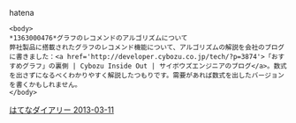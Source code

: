 
hatena

```
<body>
*1363000476*グラフのレコメンドのアルゴリズムについて
弊社製品に搭載されたグラフのレコメンド機能について、アルゴリズムの解説を会社のブログに書きました：<a href='http://developer.cybozu.co.jp/tech/?p=3874'>「おすすめグラフ」の裏側 | Cybozu Inside Out | サイボウズエンジニアのブログ</a>。数式を出さずになるべくわかりやすく解説したつもりです。需要があれば数式を出したバージョンを書くかもしれません。
</body>
```


[はてなダイアリー 2013-03-11](https://nishiohirokazu.hatenadiary.org/archive/2013/03/11)